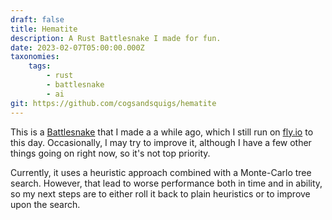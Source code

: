 ```yaml
---
draft: false
title: Hematite
description: A Rust Battlesnake I made for fun.
date: 2023-02-07T05:00:00.000Z
taxonomies:
    tags:
        - rust
        - battlesnake
        - ai
git: https://github.com/cogsandsquigs/hematite
---
```


This is a [Battlesnake](https://play.battlesnake.com/) that I made a a while ago, which I still run on [fly.io](https://fly.io/) to this day. Occasionally, I may try to improve it, although I have a few other things going on right now, so it's not top priority.

Currently, it uses a heuristic approach combined with a Monte-Carlo tree search. However, that lead to worse performance both in time and in ability, so my next steps are to either roll it back to plain heuristics or to improve upon the search.
